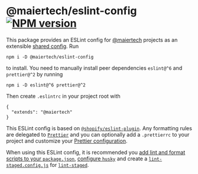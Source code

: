 # @maiertech/eslint-config [![NPM version](https://img.shields.io/npm/v/@undataforum/eslint-config.svg)](https://www.npmjs.com/package/@undataforum/eslint-config)

This package provides an ESLint config for
[@maiertech](https://github.com/maiertech) projects as an extensible
[shared config](https://eslint.org/docs/developer-guide/shareable-configs). Run

    npm i -D @maiertech/eslint-config

to install. You need to manually install peer dependencies `eslint@^6` and
`prettier@^2` by running

    npm i -D eslint@^6 prettier@^2

Then create `.eslintrc` in your project root with

    {
      "extends": "@maiertech"
    }

This ESLint config is based on
[`@shopify/eslint-plugin`](https://github.com/Shopify/web-foundation/tree/master/packages/eslint-plugin).
Any formatting rules are delegated to [`Prettier`](https://prettier.io/) and you
can optionally add a `.prettierrc` to your project and customize your
[Prettier configuration](https://prettier.io/docs/en/configuration.html).

When using this ESLint config, it is recommended you
[add lint and format scripts to your `package.json`](https://github.com/maiertech/eslint-config/blob/master/package.json#L26-L32),
[configure `husky`](https://github.com/maiertech/eslint-config/blob/master/package.json#L26-L32)
and create a
[`lint-staged.config.js`](https://github.com/maiertech/eslint-config/blob/master/lint-staged.config.js)
for [`lint-staged`](https://github.com/okonet/lint-staged).
